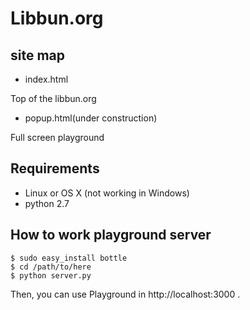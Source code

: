 # Libbun.org

## site map

* index.html

Top of the libbun.org

* popup.html(under construction)

Full screen playground

## Requirements

- Linux or OS X (not working in Windows)
- python 2.7

## How to work playground server

```
$ sudo easy_install bottle
$ cd /path/to/here
$ python server.py

```

Then, you can use Playground in http://localhost:3000 .
